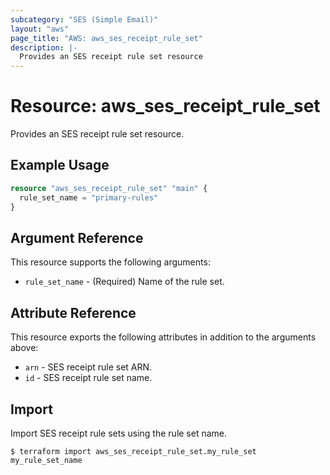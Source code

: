 ```yaml
---
subcategory: "SES (Simple Email)"
layout: "aws"
page_title: "AWS: aws_ses_receipt_rule_set"
description: |-
  Provides an SES receipt rule set resource
---
```


# Resource: aws_ses_receipt_rule_set

Provides an SES receipt rule set resource.

## Example Usage

```terraform
resource "aws_ses_receipt_rule_set" "main" {
  rule_set_name = "primary-rules"
}
```

## Argument Reference

This resource supports the following arguments:

* `rule_set_name` - (Required) Name of the rule set.

## Attribute Reference

This resource exports the following attributes in addition to the arguments above:

* `arn` - SES receipt rule set ARN.
* `id` - SES receipt rule set name.

## Import

Import SES receipt rule sets using the rule set name.

```
$ terraform import aws_ses_receipt_rule_set.my_rule_set my_rule_set_name
```
